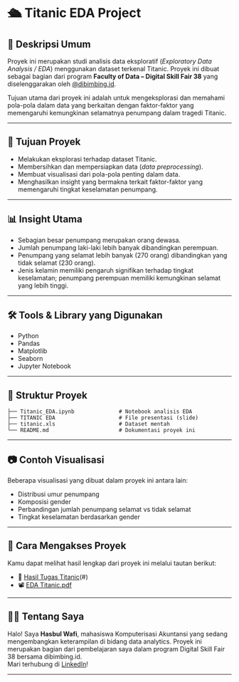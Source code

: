 # 🛳️ Titanic EDA Project

## 📌 Deskripsi Umum  
Proyek ini merupakan studi analisis data eksploratif (*Exploratory Data Analysis / EDA*) menggunakan dataset terkenal Titanic. Proyek ini dibuat sebagai bagian dari program **Faculty of Data – Digital Skill Fair 38** yang diselenggarakan oleh [@dibimbing.id](https://dibimbing.id).  

Tujuan utama dari proyek ini adalah untuk mengeksplorasi dan memahami pola-pola dalam data yang berkaitan dengan faktor-faktor yang memengaruhi kemungkinan selamatnya penumpang dalam tragedi Titanic.

---

## 🎯 Tujuan Proyek  
- Melakukan eksplorasi terhadap dataset Titanic.  
- Membersihkan dan mempersiapkan data (*data preprocessing*).  
- Membuat visualisasi dari pola-pola penting dalam data.  
- Menghasilkan insight yang bermakna terkait faktor-faktor yang memengaruhi tingkat keselamatan penumpang.  

---

## 📊 Insight Utama  
- Sebagian besar penumpang merupakan orang dewasa.  
- Jumlah penumpang laki-laki lebih banyak dibandingkan perempuan.  
- Penumpang yang selamat lebih banyak (270 orang) dibandingkan yang tidak selamat (230 orang).  
- Jenis kelamin memiliki pengaruh signifikan terhadap tingkat keselamatan; penumpang perempuan memiliki kemungkinan selamat yang lebih tinggi.  


---

## 🛠️ Tools & Library yang Digunakan  
- Python  
- Pandas  
- Matplotlib  
- Seaborn  
- Jupyter Notebook  

---

## 📁 Struktur Proyek  
```
├── Titanic_EDA.ipynb              # Notebook analisis EDA
├── TITANIC EDA                    # File presentasi (slide)
├── titanic.xls                    # Dataset mentah
└── README.md                      # Dokumentasi proyek ini
```

---

## 📷 Contoh Visualisasi  
Beberapa visualisasi yang dibuat dalam proyek ini antara lain:  
- Distribusi umur penumpang  
- Komposisi gender  
- Perbandingan jumlah penumpang selamat vs tidak selamat  
- Tingkat keselamatan berdasarkan gender  


---

## 📄 Cara Mengakses Proyek  
Kamu dapat melihat hasil lengkap dari proyek ini melalui tautan berikut:  
- 📘 [Hasil Tugas Titanic](https://github.com/Sebul1306/EDA-Titanic/blob/main/Hasil%20Tugas%20Titanic.ipynb)(#)  
- 📽️ [EDA Titanic.pdf](#)  

---

## 🙋‍♂️ Tentang Saya  
Halo! Saya **Hasbul Wafi**, mahasiswa Komputerisasi Akuntansi yang sedang mengembangkan keterampilan di bidang data analytics. Proyek ini merupakan bagian dari pembelajaran saya dalam program Digital Skill Fair 38 bersama dibimbing.id.  
Mari terhubung di [LinkedIn](#)!

---

